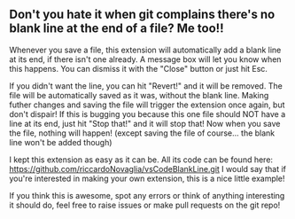 ## Don't you hate it when git complains there's no blank line at the end of a file? Me too!!

Whenever you save a file, this extension will automatically add a blank line at its end, if there isn't one already. A message box will let you know when this happens. You can dismiss it with the "Close" button or just hit Esc.

If you didn't want the line, you can hit "Revert!" and it will be removed. The file will be automatically saved as it was, without the blank line. Making futher changes and saving the file will trigger the extension once again, but don't dispair!
If this is bugging you because this one file should NOT have a line at its end, just hit "Stop that!" and it will stop that! Now when you save the file, nothing will happen! (except saving the file of course... the blank line won't be added though)

I kept this extension as easy as it can be. All its code can be found here: https://github.com/riccardoNovaglia/vsCodeBlankLine.git
I would say that if you're interested in making your own extension, this is a nice little example!

If you think this is awesome, spot any errors or think of anything interesting it should do, feel free to raise issues or make pull requests on the git repo!
